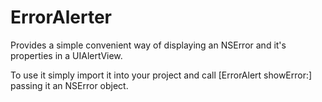 ErrorAlerter
============

Provides a simple convenient way of displaying an NSError and it's properties in a UIAlertView.

To use it simply import it into your project and call [ErrorAlert showError:] passing it an NSError object.
